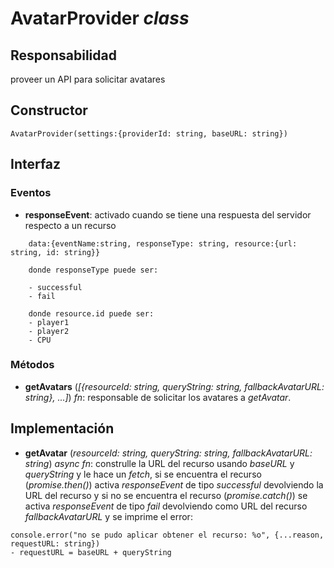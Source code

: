 # AvatarProvider _class_

## Responsabilidad

proveer un API para solicitar avatares

## Constructor

```
AvatarProvider(settings:{providerId: string, baseURL: string})
```

## Interfaz

### Eventos

-   **responseEvent**: activado cuando se tiene una respuesta del servidor respecto a un recurso

```
    data:{eventName:string, responseType: string, resource:{url: string, id: string}}

    donde responseType puede ser:

    - successful
    - fail

    donde resource.id puede ser:
    - player1
    - player2
    - CPU
```

### Métodos

-   **getAvatars** (_[{resourceId: string, queryString: string, fallbackAvatarURL: string}, ...]_) _fn_: responsable de solicitar los avatares a _getAvatar_.

## Implementación

-   **getAvatar** (_resourceId: string, queryString: string, fallbackAvatarURL: string_) _async fn_: construlle la URL del recurso usando _baseURL_ y _queryString_ y le hace un _fetch_, si se encuentra el recurso (_promise.then()_) activa _responseEvent_ de tipo _successful_ devolviendo la URL del recurso y si no se encuentra el recurso (_promise.catch()_) se activa _responseEvent_ de tipo _fail_ devolviendo como URL del recurso _fallbackAvatarURL_ y se imprime el error:

```
console.error("no se pudo aplicar obtener el recurso: %o", {...reason, requestURL: string})
- requestURL = baseURL + queryString
```
